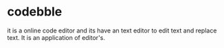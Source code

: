 # codebble
it is a online code editor and its have an text editor to edit text and replace text. It is an application of editor's.
